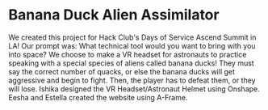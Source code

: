 # Banana Duck Alien Assimilator

We created this project for Hack Club's Days of Service Ascend Summit in LA! Our prompt was: What technical tool would you want to bring with you into space? 
We choose to make a VR headset for astronauts to practice speaking with a special species of aliens called banana ducks! They must say the correct number of quacks, 
or else the banana ducks will get aggressive and begin to fight. Then, the player has to defeat them, or they will lose. Ishika designed the VR Headset/Astronaut Helmet using Onshape.
Eesha and Estella created the website using A-Frame.


